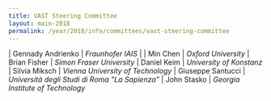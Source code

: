 ```yaml
---
title: VAST Steering Committee
layout: main-2018
permalink: /year/2018/info/committees/vast-steering-committee
---
```


| Gennady Andrienko | *Fraunhofer IAIS* |
| Min Chen	| *Oxford University*
| Brian Fisher	| *Simon Fraser University*
| Daniel Keim	| *University of Konstanz*
| Silvia Miksch	| *Vienna University of Technology*
| Giuseppe Santucci	| *Università degli Studi di Roma "La Sapienza"*
| John Stasko	| *Georgia Institute of Technology*

